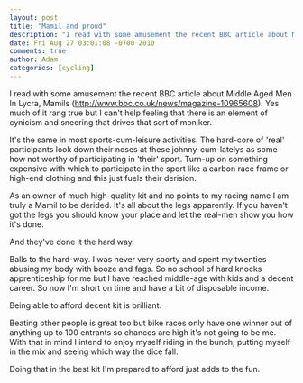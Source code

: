 ```yaml
---
layout: post
title: "Mamil and proud"
description: "I read with some amusement the recent BBC article about Middle Aged Men In Lycra, Mamils (http://www.bbc.co.uk/news/magazine-10965608). Yes much of it rang true but I can't help feeling that there is an element of cynicism and sneering that drives..."
date: Fri Aug 27 03:01:08 -0700 2010
comments: true
author: Adam
categories: [cycling]
---
```


I read with some amusement the recent BBC article about Middle Aged Men In Lycra, Mamils (<a href="http://www.bbc.co.uk/news/magazine-10965608)">http://www.bbc.co.uk/news/magazine-10965608)</a>. Yes much of it rang true but I can't help feeling that there is an element of cynicism and sneering that drives that sort of moniker. <p /> It's the same in most sports-cum-leisure activities. The hard-core of 'real' participants look down their noses at these johnny-cum-latelys as some how not worthy of participating in 'their' sport. Turn-up on something expensive with which to participate in the sport like a carbon race frame or high-end clothing and this just fuels their derision. <p /> As an owner of much high-quality kit and no points to my racing name I am truly a Mamil to be derided. It's all about the legs apparently. If you haven't got the legs you should know your place and let the real-men show you how it's done. <p /> And they've done it the hard way. <p /> Balls to the hard-way. I was never very sporty and spent my twenties abusing my body with booze and fags. So no school of hard knocks apprenticeship for me but I have reached middle-age with kids and a decent career. So now I'm short on time and have a bit of disposable income. <p /> Being able to afford decent kit is brilliant. <p /> Beating other people is great too but bike races only have one winner out of anything up to 100 entrants so chances are high it's not going to be me. With that in mind I intend to enjoy myself riding in the bunch, putting myself in the mix and seeing which way the dice fall. <p /> Doing that in the best kit I'm prepared to afford just adds to the fun.
